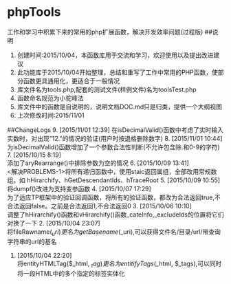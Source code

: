 # phpTools
工作和学习中积累下来的常用的php扩展函数，解决开发效率问题(过程版)
##说明
1. 创建时间:2015/10/04，本函数库用于交流和学习，欢迎使用以及提出改进建议
2. 此功能库于2015/10/04开始整理，总结和重写了工作中常用的PHP函数，使部分函数更具通用化，更适合于一般情况 
3. 库文件名为tools.php,配套的测试文件(样例文件)名为toolsTest.php  
4. 函数命名规范为小驼峰法  
5. 库文件中的函数是自说明的，说明文档DOC.md只是归类，提供一个大纲视图
6. 上次修改时间:2015/11/01

##ChangeLogs
9. [2015/11/01 12:39]
在isDecimalValid()函数中考虑了实时输入实数时，对出现"12."的情况的验证(用户时按退格删除数字)
8. [2015/11/01 10:44]
为isDecimalValid()函数增加了一个参数合法性判断(不允许包含除.和0-9的字符)
7. [2015/10/15 8:19]  
添加了aryRearrange()中排除参数为空的情况
6. [2015/10/09 13:41]  
<解决PROBLEMS-1>将所有递归函数中，使用staic返回属组，全部改用常规数组。如 hHirarchify、hGetDescendantIds、hTraceRoot
5. [2015/10/09 10:55]  
将dumpf()改进为支持变参函数
4. [2015/10/07 17:29]  
为了适应TP框架中的验证回调函数，将所有的验证函数，都改为合法返回true,不合法返回false。之前是合法返回1,不合法返回0
3. [2015/10/06 10:10]  
调整了hHirarchify()函数和vHirarchify()函数_cateInfo,_excludeIds的位置将它们对换了一下
2. [2015/10/04 23:07]  
将fileRawname($_uri)更名为getBasename($_uri),可以获得文件名/目录/url/带查询字符串的url的基名
1. [2015/10/04 22:20]  
将entityHTMLTag($_html, $_tag)更名为entitifyTags($_html, $_tags),可以同时将一段HTML中的多个指定的标签实体化  
